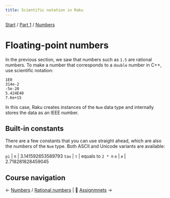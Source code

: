 ```yaml
---
title: Scientific notation in Raku
---
```


[Start](/raku-course/) / [Part 1](/raku-course/part1) / [Numbers](/raku-course/numbers)

# Floating-point numbers

In the previous section, we saw that numbers such as `1.5` are rational numbers. To make a number that corresponds to a `double` number in C++, use scientific notation:

    1E0
    314e-2
    -5e-20
    5.424E40
    7.6e+15

In this case, Raku creates instances of the `Num` data type and internally stores the data as an IEEE number.

## Built-in constants

There are a few constants that you can use straight ahead, which are also the numbers of the `Num` type. Both ASCII and Unicode variants are available:

`pi` | `π` | 3.141592653589793
`tau` | `τ` | equals to `2 * π`
`e` | `𝑒` | 2.718281828459045

## Course navigation

← [Numbers](/raku-course/numbers) / [Rational numbers](/raku-course/numbers/rats) | 💪 [Assignmnets](../assignments) →

